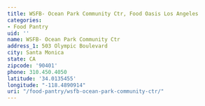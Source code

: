 ```yaml
---
title: WSFB- Ocean Park Community Ctr, Food Oasis Los Angeles
categories:
- Food Pantry
uid: ''
name: WSFB- Ocean Park Community Ctr
address_1: 503 Olympic Boulevard
city: Santa Monica
state: CA
zipcode: '90401'
phone: 310.450.4050
latitude: '34.0135455'
longitude: "-118.4890914"
uri: "/food-pantry/wsfb-ocean-park-community-ctr/"
---
```


